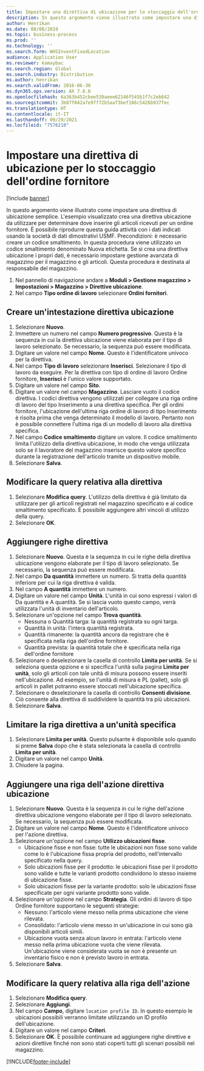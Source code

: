 ```yaml
---
title: Impostare una direttiva di ubicazione per lo stoccaggio dell'ordine fornitore
description: In questo argomento viene illustrato come impostare una direttiva di ubicazione semplice.
author: Henrikan
ms.date: 08/08/2019
ms.topic: business-process
ms.prod: ''
ms.technology: ''
ms.search.form: WHSInventFixedLocation
audience: Application User
ms.reviewer: kamaybac
ms.search.region: Global
ms.search.industry: Distribution
ms.author: henrikan
ms.search.validFrom: 2016-06-30
ms.dyn365.ops.version: AX 7.0.0
ms.openlocfilehash: 6a363b452cbee539aeee62146f545b1f7c2eb842
ms.sourcegitcommit: 3b87f042a7e97f72b5aa73bef186c5426b937fec
ms.translationtype: HT
ms.contentlocale: it-IT
ms.lasthandoff: 09/29/2021
ms.locfileid: "7576210"
---
```

# <a name="set-up-a-location-directive-for-purchase-order-put-away"></a>Impostare una direttiva di ubicazione per lo stoccaggio dell'ordine fornitore

[!include [banner](../../includes/banner.md)]

In questo argomento viene illustrato come impostare una direttiva di ubicazione semplice. L'esempio visualizzato crea una direttiva ubicazione da utilizzare per determinare dove inserire gli articoli ricevuti per un ordine fornitore. È possibile riprodurre questa guida attività con i dati indicati usando la società di dati dimostrativi USMF. Precondizioni: è necessario creare un codice smaltimento. In questa procedura viene utilizzato un codice smaltimento denominato Nuova etichetta. Se si crea una direttiva ubicazione i propri dati, è necessario impostare gestione avanzata di magazzino per il magazzino e gli articoli. Questa procedura è destinata al responsabile del magazzino.

1. Nel pannello di navigazione andare a **Moduli > Gestione magazzino > Impostazioni > Magazzino > Direttive ubicazione**.
2. Nel campo **Tipo ordine di lavoro** selezionare **Ordini fornitori**.

## <a name="create-a-location-directive-header"></a>Creare un'intestazione direttiva ubicazione
1. Selezionare **Nuovo**.
2. Immettere un numero nel campo **Numero progressivo**. Questa è la sequenza in cui la direttiva ubicazione viene elaborata per il tipo di lavoro selezionato. Se necessario, la sequenza può essere modificata.  
3. Digitare un valore nel campo **Nome**. Questo è l'identificatore univoco per la direttiva.  
4. Nel campo **Tipo di lavoro** selezionare **Inserisci**. Selezionare il tipo di lavoro da eseguire. Per la direttiva con tipo di ordine di lavoro Ordine fornitore, **Inserisci** è l'unico valore supportato.  
5. Digitare un valore nel campo **Sito**.
6. Digitare un valore nel campo **Magazzino**. Lasciare vuoto il codice direttiva.  I codici direttiva vengono utilizzati per collegare una riga ordine di lavoro del tipo Inserimento a una direttiva specifica. Per gli ordini fornitore, l'ubicazione dell'ultima riga ordine di lavoro di tipo Inserimento è risolta prima che venga determinato il modello di lavoro. Pertanto non è possibile connettere l'ultima riga di un modello di lavoro alla direttiva specifica.   
7. Nel campo **Codice smaltimento** digitare un valore. Il codice smaltimento limita l'utilizzo della direttiva ubicazione, in modo che venga utilizzata solo se il lavoratore del magazzino inserisce questo valore specifico durante la registrazione dell'articolo tramite un dispositivo mobile.  
8. Selezionare **Salva**.

## <a name="edit-the-query-for-directive"></a>Modificare la query relativa alla direttiva
1. Selezionare **Modifica query**. L'utilizzo della direttiva è già limitato da utilizzare per gli articoli registrati nel magazzino specificato e al codice smaltimento specificato. È possibile aggiungere altri vincoli di utilizzo della query.  
2. Selezionare **OK**.

## <a name="add-directive-lines"></a>Aggiungere righe direttiva
1. Selezionare **Nuovo**. Questa è la sequenza in cui le righe della direttiva ubicazione vengono elaborate per il tipo di lavoro selezionato. Se necessario, la sequenza può essere modificata.  
2. Nel campo **Da quantità** immettere un numero. Si tratta della quantità inferiore per cui la riga direttiva è valida.  
3. Nel campo **A quantità** immettere un numero.
4. Digitare un valore nel campo **Unità**. L'unità in cui sono espressi i valori di Da quantità e A quantità. Se si lascia vuoto questo campo, verrà utilizzata l'unità di inventario dell'articolo.  
5. Selezionare un'opzione nel campo **Trova quantità**.
    - Nessuna o Quantità targa: la quantità registrata su ogni targa.  
    - Quantità in unità: l'intera quantità registrata.  
    - Quantità rimanente: la quantità ancora da registrare che è specificata nella riga dell'ordine fornitore.  
    - Quantità prevista: la quantità totale che è specificata nella riga dell'ordine fornitore  
6. Selezionare o deselezionare la casella di controllo **Limita per unità**. Se si seleziona questa opzione e si specifica l'unità sulla pagina **Limita per unità**, solo gli articoli con tale unità di misura possono essere inseriti nell'ubicazione. Ad esempio, se l'unità di misura è PL (pallet), solo gli articoli in pallet potranno essere stoccati nell'ubicazione specifica.  
7. Selezionare o deselezionare la casella di controllo **Consenti divisione**. Ciò consente alla direttiva di suddividere la quantità tra più ubicazioni.  
8. Selezionare **Salva**.

## <a name="restrict-the-directive-line-to-a-specific-unit"></a>Limitare la riga direttiva a un'unità specifica
1. Selezionare **Limita per unità**. Questo pulsante è disponibile solo quando si preme **Salva** dopo che è stata selezionata la casella di controllo **Limita per unità**.  
2. Digitare un valore nel campo **Unità**.
3. Chiudere la pagina.

## <a name="add-a-location-directive-action-line"></a>Aggiungere una riga dell'azione direttiva ubicazione
1. Selezionare **Nuovo**. Questa è la sequenza in cui le righe dell'azione direttiva ubicazione vengono elaborate per il tipo di lavoro selezionato. Se necessario, la sequenza può essere modificata.  
2. Digitare un valore nel campo **Nome**. Questo è l'identificatore univoco per l'azione direttiva.  
3. Selezionare un'opzione nel campo **Utilizzo ubicazioni fisse**.
    - Ubicazione fisse e non fisse: tutte le ubicazioni non fisse sono valide come lo è l'ubicazione fissa propria del prodotto, nell'intervallo specificato nella query.  
    - Solo ubicazioni fisse per il prodotto: le ubicazioni fisse per il prodotto sono valide e tutte le varianti prodotto condividono lo stesso insieme di ubicazione fisse.  
    - Solo ubicazioni fisse per la variante prodotto: solo le ubicazioni fisse specificate per ogni variante prodotto sono valide.  
4. Selezionare un'opzione nel campo **Strategia**. Gli ordini di lavoro di tipo Ordine fornitore supportano le seguenti strategie: 
    - Nessuno: l'articolo viene messo nella prima ubicazione che viene rilevata.  
    - Consolidato: l'articolo viene messo in un'ubicazione in cui sono già disponibili articoli simili.  
    - Ubicazione vuota senza alcun lavoro in entrata: l'articolo viene messo nella prima ubicazione vuota che viene rilevata. Un'ubicazione viene considerata vuota se non è presente un inventario fisico e non è previsto lavoro in entrata.  
5. Selezionare **Salva**.

## <a name="edit-the-query-for-directive-action-line"></a>Modificare la query relativa alla riga dell'azione
1. Selezionare **Modifica query**.
2. Selezionare **Aggiungi**.
3. Nel campo **Campo**, digitare `location profile ID`. In questo esempio le ubicazioni possibili verranno limitate utilizzando un ID profilo dell'ubicazione.  
4. Digitare un valore nel campo **Criteri**.
5. Selezionare **OK**. È possibile continuare ad aggiungere righe direttive e azioni direttive finché non sono stati coperti tutti gli scenari possibili nel magazzino.  



[!INCLUDE[footer-include](../../../includes/footer-banner.md)]